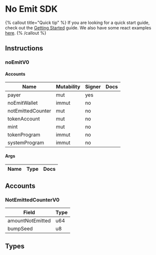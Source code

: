 # No Emit SDK

{% callout title="Quick tip" %}
If you are looking for a quick start guide, check out the [Getting Started](/docs/learn/getting_started) guide. We also have some react examples [here](/docs/learn/react).
{% /callout %}

## Instructions

### noEmitV0

#### Accounts

| Name              | Mutability | Signer | Docs |
| ----------------- | ---------- | ------ | ---- |
| payer             | mut        | yes    |      |
| noEmitWallet      | immut      | no     |      |
| notEmittedCounter | mut        | no     |      |
| tokenAccount      | mut        | no     |      |
| mint              | mut        | no     |      |
| tokenProgram      | immut      | no     |      |
| systemProgram     | immut      | no     |      |

#### Args

| Name | Type | Docs |
| ---- | ---- | ---- |

## Accounts

### NotEmittedCounterV0

| Field            | Type |
| ---------------- | ---- |
| amountNotEmitted | u64  |
| bumpSeed         | u8   |

## Types
